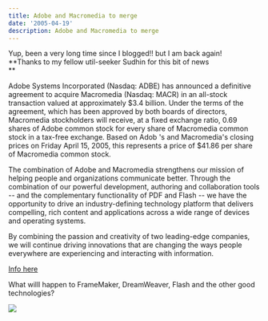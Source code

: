 ```yaml
---
title: Adobe and Macromedia to merge
date: '2005-04-19'
description: Adobe and Macromedia to merge
---
```


Yup, been a very long time since I blogged!! but I am back again!  
**Thanks to my fellow util-seeker Sudhin for this bit of news  
**

Adobe Systems Incorporated (Nasdaq: ADBE) has announced a definitive agreement to acquire Macromedia (Nasdaq: MACR) in an all-stock transaction valued at approximately $3.4 billion. Under the terms of the agreement, which has been approved by both boards of directors, Macromedia stockholders will receive, at a fixed exchange ratio, 0.69 shares of Adobe common stock for every share of Macromedia common stock in a tax-free exchange. Based on Adob 's and Macromedia's closing prices on Friday April 15, 2005, this represents a price of $41.86 per share of Macromedia common stock.

The combination of Adobe and Macromedia strengthens our mission of helping people and organizations communicate better. Through the combination of our powerful development, authoring and collaboration tools -- and the complementary functionality of PDF and Flash -- we have the opportunity to drive an industry-defining technology platform that delivers compelling, rich content and applications across a wide range of devices and operating systems.

By combining the passion and creativity of two leading-edge companies, we will continue driving innovations that are changing the ways people everywhere are experiencing and interacting with information.

[Info here][0]

What willl happen to FrameMaker, DreamWeaver, Flash and the other good technologies?

![](/images/7854873-111391118442811302?l=shvelmur.blogspot.com)


[0]: http://www.adobe.com/aboutadobe/invrelations/adobeandmacromedia.html "http://www.adobe.com/aboutadobe/invrelations/adobeandmacromedia.html"
